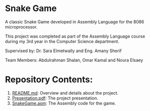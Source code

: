 # Snake Game

A classic Snake Game developed in Assembly Language for the 8086 microprocessor.

This project was completed as part of the Assembly Language course during my 3rd year in the Computer Science department.

Supervised by: Dr. Sara Elmetwally and Eng. Amany Sherif

Team Members: Abdulrahman Shalan, Omar Kamal and Noura Elsaey
# Repository Contents:

1. [README.md](https://github.com/shalan2004/SnakeGame/blob/main/README.md): Overview and details about the project.
2. [Presentation.pdf](https://drive.google.com/file/d/1Li5kGjvDVHGydNiqeFesuBHAnO-hfY2d/view?usp=sharing): The project presentation.
3. [SnakeGame.asm](https://github.com/shalan2004/SnakeGame/blob/main/SnakeGame.asm): The Assembly code for the game.
